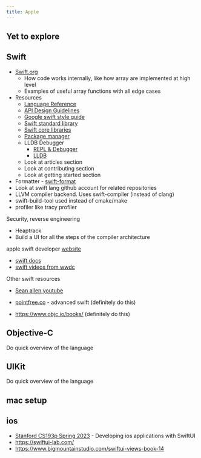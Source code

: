 ```yaml
---
title: Apple
---
```


## Yet to explore

## Swift

-   [Swift.org](https://www.swift.org/)
    -   How code works internally, like how array are implemented at high level
    -   Examples of useful array functions with all edge cases
-   Resources
    -   [Language Reference](https://www.swift.org/documentation/tspl/)
    -   [API Design Guidelines](https://www.swift.org/documentation/api-design-guidelines/)
    -   [Google swift style guide](https://google.github.io/swift/)
    -   [Swift standard library](https://www.swift.org/documentation/standard-library/)
    -   [Swift core libraries](https://www.swift.org/documentation/core-libraries/)
    -   [Package manager](https://www.swift.org/documentation/package-manager/)
    -   LLDB Debugger
        -   [REPL & Debugger](https://www.swift.org/documentation/lldb/)
        -   [LLDB](https://lldb.llvm.org/)
    -   Look at articles section
    -   Look at contributing section
    -   Look at getting started section
-   Formatter - [swift-format](https://github.com/swiftlang/swift-format/tree/main)
-   Look at swift lang github account for related repositories
-   LLVM compiler backend. Uses swift-compiler (instead of clang)
-   swift-build-tool used instead of cmake/make
-   profiler like tracy profiler

Security, reverse engineering

-   Heaptrack
-   Build a UI for all the steps of the compiler architecture

apple swift developer [website](https://developer.apple.com/swift/)

-   [swift docs](https://developer.apple.com/documentation/swift)
-   [swift videos from wwdc](https://developer.apple.com/videos/swift/)

Other swift resources

-   [Sean allen youtube](https://www.youtube.com/@seanallen)

-   [pointfree.co](https://www.pointfree.co/) - advanced swift (definitely do this)
-   https://www.objc.io/books/ (definitely do this)

## Objective-C

Do quick overview of the language

## UIKit

Do quick overview of the language

## mac setup

## ios

-   [Stanford CS193p Spring 2023](https://www.youtube.com/watch?v=n1qabtjZ_jg) - Developing ios applications with SwiftUI
-   https://swiftui-lab.com/
-   https://www.bigmountainstudio.com/swiftui-views-book-14

